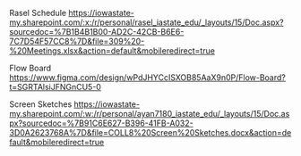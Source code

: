 Rasel Schedule
https://iowastate-my.sharepoint.com/:x:/r/personal/rasel_iastate_edu/_layouts/15/Doc.aspx?sourcedoc=%7B1B4B1B00-AD2C-42CB-B6E6-7C7D54F57CC8%7D&file=309%20-%20Meetings.xlsx&action=default&mobileredirect=true

Flow Board
https://www.figma.com/design/wPdJHYCcISXOB85AaX9n0P/Flow-Board?t=SGRTAlsiJFNGnCU5-0

Screen Sketches
https://iowastate-my.sharepoint.com/:w:/r/personal/ayan7180_iastate_edu/_layouts/15/Doc.aspx?sourcedoc=%7B91C6E627-B396-41FB-A032-3D0A2623768A%7D&file=COLL8%20Screen%20Sketches.docx&action=default&mobileredirect=true

